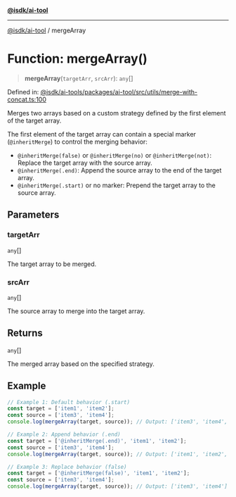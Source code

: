 [**@isdk/ai-tool**](../README.md)

***

[@isdk/ai-tool](../globals.md) / mergeArray

# Function: mergeArray()

> **mergeArray**(`targetArr`, `srcArr`): `any`[]

Defined in: [@isdk/ai-tools/packages/ai-tool/src/utils/merge-with-concat.ts:100](https://github.com/isdk/ai-tool.js/blob/e883e341c67e937e7d3a3e95e8bc56844896f5a3/src/utils/merge-with-concat.ts#L100)

Merges two arrays based on a custom strategy defined by the first element of the target array.

The first element of the target array can contain a special marker (`@inheritMerge`) to control the merging behavior:
- `@inheritMerge(false)` or `@inheritMerge(no)` or `@inheritMerge(not)`: Replace the target array with the source array.
- `@inheritMerge(.end)`: Append the source array to the end of the target array.
- `@inheritMerge(.start)` or no marker: Prepend the target array to the source array.

## Parameters

### targetArr

`any`[]

The target array to be merged.

### srcArr

`any`[]

The source array to merge into the target array.

## Returns

`any`[]

The merged array based on the specified strategy.

## Example

```typescript
// Example 1: Default behavior (.start)
const target = ['item1', 'item2'];
const source = ['item3', 'item4'];
console.log(mergeArray(target, source)); // Output: ['item3', 'item4', 'item1', 'item2']

// Example 2: Append behavior (.end)
const target = ['@inheritMerge(.end)', 'item1', 'item2'];
const source = ['item3', 'item4'];
console.log(mergeArray(target, source)); // Output: ['item1', 'item2', 'item3', 'item4']

// Example 3: Replace behavior (false)
const target = ['@inheritMerge(false)', 'item1', 'item2'];
const source = ['item3', 'item4'];
console.log(mergeArray(target, source)); // Output: ['item3', 'item4']
```
